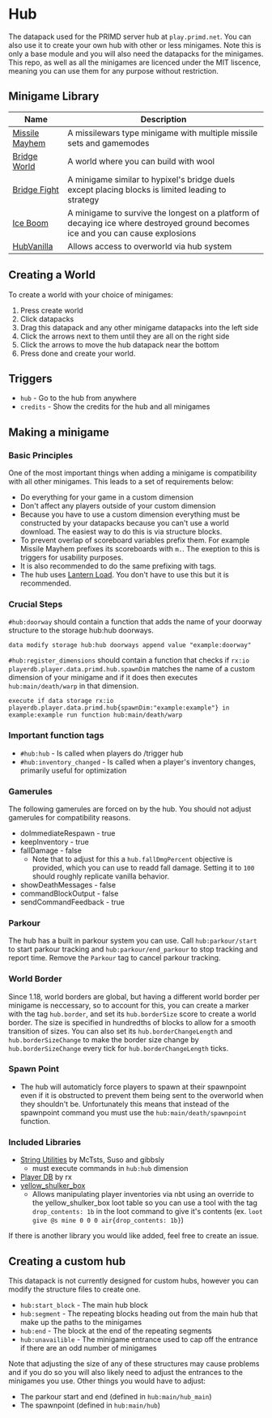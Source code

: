 # Hub

The datapack used for the PRIMD server hub at `play.primd.net`. You can also use it to create your own hub with other or less minigames. Note this is only a base module and you will also need the datapacks for the minigames. This repo, as well as all the minigames are licenced under the MIT liscence, meaning you can use them for any purpose without restriction.

## Minigame Library

|                        Name                                 | Description
| ----------------------------------------------------------- | ------------
| [Missile Mayhem](https://github.com/primd-os/MissileMayhem) | A missilewars type minigame with multiple missile sets and gamemodes
| [Bridge World](https://github.com/primd-os/Wool-World)     | A world where you can build with wool
| [Bridge Fight](https://github.com/primd-os/bridgefight)     | A minigame similar to hypixel's bridge duels except placing blocks is limited leading to strategy
| [Ice Boom](https://github.com/primd-os/iceexplosion)        | A minigame to survive the longest on a platform of decaying ice where destroyed ground becomes ice and you can cause explosions
| [HubVanilla](https://github.com/primd-os/HubVanilla)        | Allows access to overworld via hub system

## Creating a World

To create a world with your choice of minigames:

1. Press create world
2. Click datapacks
3. Drag this datapack and any other minigame datapacks into the left side
4. Click the arrows next to them until they are all on the right side
5. Click the arrows to move the hub datapack near the bottom
6. Press done and create your world.

## Triggers

* `hub` - Go to the hub from anywhere
* `credits` - Show the credits for the hub and all minigames

## Making a minigame

### Basic Principles

One of the most important things when adding a minigame is compatibility with all other minigames. This leads to a set of requirements below:

* Do everything for your game in a custom dimension
* Don't affect any players outside of your custom dimension
* Because you have to use a custom dimension everything must be constructed by your datapacks because you can't use a world download. The easiest way to do this is via structure blocks.
* To prevent overlap of scoreboard variables prefix them. For example Missile Mayhem prefixes its scoreboards with `m.`. The exeption to this is triggers for usability purposes.
* It is also recommended to do the same prefixing with tags.
* The hub uses [Lantern Load](https://github.com/LanternMC/Load). You don't have to use this but it is recommended.

### Crucial Steps

`#hub:doorway` should contain a function that adds the name of your doorway structure to the storage hub:hub doorways.

```mcfunction
data modify storage hub:hub doorways append value "example:doorway"
```

`#hub:register_dimensions` should contain a function that checks if `rx:io playerdb.player.data.primd.hub.spawnDim` matches the name of a custom dimension of your minigame and if it does then executes `hub:main/death/warp` in that dimension.

```mcfunction
execute if data storage rx:io playerdb.player.data.primd.hub{spawnDim:"example:example"} in example:example run function hub:main/death/warp
```

### Important function tags

* `#hub:hub` - Is called when players do /trigger hub
* `#hub:inventory_changed` - Is called when a player's inventory changes, primarily useful for optimization

### Gamerules

The following gamerules are forced on by the hub. You should not adjust gamerules for compatibility reasons.

* doImmediateRespawn - true
* keepInventory - true
* fallDamage - false
  * Note that to adjust for this a `hub.fallDmgPercent` objective is provided, which you can use to readd fall damage. Setting it to `100` should roughly replicate vanilla behavior.
* showDeathMessages - false
* commandBlockOutput - false
* sendCommandFeedback - true

### Parkour

The hub has a built in parkour system you can use. Call `hub:parkour/start` to start parkour tracking and `hub:parkour/end_parkour` to stop tracking and report time. Remove the `Parkour` tag to cancel parkour tracking.

### World Border

Since 1.18, world borders are global, but having a different world border per minigame is neccessary, so to account for this, you can create a marker with the tag `hub.border`, and set its `hub.borderSize` score to create a world border. The size is specified in hundredths of blocks to allow for a smooth transition of sizes. You can also set its `hub.borderChangeLength` and `hub.borderSizeChange` to make the border size change by `hub.borderSizeChange` every tick for `hub.borderChangeLength` ticks.

### Spawn Point

* The hub will automaticly force players to spawn at their spawnpoint even if it is obstructed to prevent them being sent to the overworld when they shouldn't be. Unfortunately this means that instead of the spawnpoint command you must use the `hub:main/death/spawnpoint` function.

### Included Libraries

* [String Utilities](https://github.com/McTsts/Minecraft-String-Utilities) by McTsts, Suso and gibbsly
  * must execute commands in `hub:hub` dimension
* [Player DB](https://github.com/rx-modules/PlayerDB) by rx
* [yellow_shulker_box](https://lanternmc.com/yellow_shulker_box.json)
  * Allows manipulating player inventories via nbt using an override to the yellow_shulker_box loot table so you can use a tool with the tag `drop_contents: 1b` in the loot command to give it's contents (ex. `loot give @s mine 0 0 0 air{drop_contents: 1b}`)

If there is another library you would like added, feel free to create an issue.

## Creating a custom hub

This datapack is not currently designed for custom hubs, however you can modify the structure files to create one.

* `hub:start_block` - The main hub block
* `hub:segment` - The repeating blocks heading out from the main hub that make up the paths to the minigames
* `hub:end` - The block at the end of the repeating segments
* `hub:unavailible` - The minigame entrance used to cap off the entrance if there are an odd number of minigames

Note that adjusting the size of any of these structures may cause problems and if you do so you will also likely need to adjust the entrances to the minigames you use. Other things you would have to adjust:

* The parkour start and end (defined in `hub:main/hub_main`)
* The spawnpoint (defined in `hub:main/hub`)
